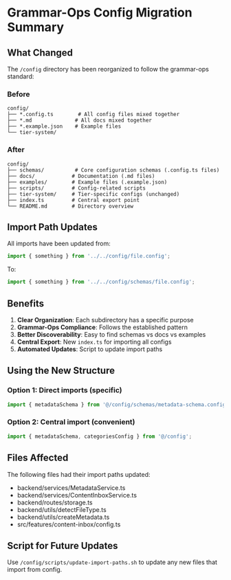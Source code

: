 # Grammar-Ops Config Migration Summary

## What Changed

The `/config` directory has been reorganized to follow the grammar-ops standard:

### Before
```
config/
├── *.config.ts        # All config files mixed together
├── *.md              # All docs mixed together
├── *.example.json    # Example files
└── tier-system/
```

### After
```
config/
├── schemas/          # Core configuration schemas (.config.ts files)
├── docs/            # Documentation (.md files)
├── examples/        # Example files (.example.json)
├── scripts/         # Config-related scripts
├── tier-system/     # Tier-specific configs (unchanged)
├── index.ts         # Central export point
└── README.md        # Directory overview
```

## Import Path Updates

All imports have been updated from:
```typescript
import { something } from '../../config/file.config';
```

To:
```typescript
import { something } from '../../config/schemas/file.config';
```

## Benefits

1. **Clear Organization**: Each subdirectory has a specific purpose
2. **Grammar-Ops Compliance**: Follows the established pattern
3. **Better Discoverability**: Easy to find schemas vs docs vs examples
4. **Central Export**: New `index.ts` for importing all configs
5. **Automated Updates**: Script to update import paths

## Using the New Structure

### Option 1: Direct imports (specific)
```typescript
import { metadataSchema } from '@/config/schemas/metadata-schema.config';
```

### Option 2: Central import (convenient)
```typescript
import { metadataSchema, categoriesConfig } from '@/config';
```

## Files Affected

The following files had their import paths updated:
- backend/services/MetadataService.ts
- backend/services/ContentInboxService.ts
- backend/routes/storage.ts
- backend/utils/detectFileType.ts
- backend/utils/createMetadata.ts
- src/features/content-inbox/config.ts

## Script for Future Updates

Use `/config/scripts/update-import-paths.sh` to update any new files that import from config.